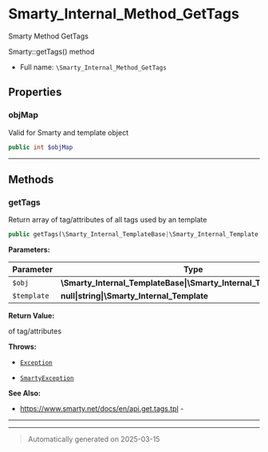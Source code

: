 
# Smarty_Internal_Method_GetTags

Smarty Method GetTags

Smarty::getTags() method

* Full name: `\Smarty_Internal_Method_GetTags`



## Properties


### objMap

Valid for Smarty and template object

```php
public int $objMap
```






***

## Methods


### getTags

Return array of tag/attributes of all tags used by an template

```php
public getTags(\Smarty_Internal_TemplateBase|\Smarty_Internal_Template|\Smarty $obj, null|string|\Smarty_Internal_Template $template = null): array
```








**Parameters:**

| Parameter | Type | Description |
|-----------|------|-------------|
| `$obj` | **\Smarty_Internal_TemplateBase&#124;\Smarty_Internal_Template&#124;\Smarty** |  |
| `$template` | **null&#124;string&#124;\Smarty_Internal_Template** |  |


**Return Value:**

of tag/attributes



**Throws:**

- [`Exception`](./Exception.md)

- [`SmartyException`](./SmartyException.md)



**See Also:**

* https://www.smarty.net/docs/en/api.get.tags.tpl - 

***


***
> Automatically generated on 2025-03-15
